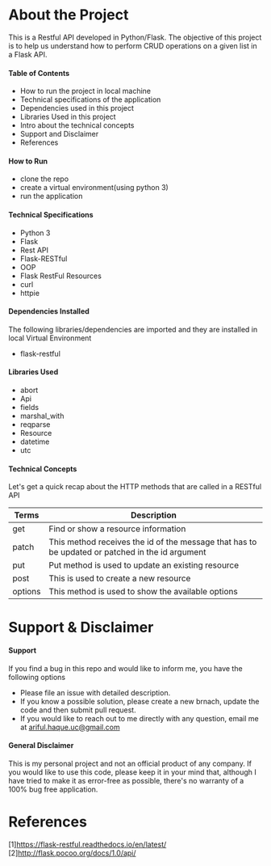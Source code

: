 About the Project
===
This is a Restful API developed in Python/Flask. The objective of this project is to help us 
understand how to perform CRUD operations on a given list in a Flask API.  



#### Table of Contents
- How to run the project in local machine
- Technical specifications of the application
- Dependencies used in this project
- Libraries Used in this project
- Intro about the technical concepts
- Support and Disclaimer
- References



#### How to Run
 - clone the repo
 - create a virtual environment(using python 3)
 - run the application
 

#### Technical Specifications
 - Python 3
 - Flask
 - Rest API
 - Flask-RESTful
 - OOP
 - Flask RestFul Resources
 - curl
 - httpie



#### Dependencies Installed 
The following libraries/dependencies are imported and they are installed in local Virtual Environment
 - flask-restful	



#### Libraries Used
- abort
- Api
- fields
- marshal_with
- reqparse
- Resource
- datetime
- utc



#### Technical Concepts
Let's get a quick recap about the HTTP methods that are called in a RESTful API

Terms | Description
--- | ---
get | Find or show a resource information
patch | This method receives the id of the message that has to be updated or patched in the id argument
put | Put method is used to update an existing resource
post | This is used to create a new resource
options | This method is used to show the available options 



Support & Disclaimer
===
#### Support
If you find a bug in this repo and would like to inform me, you have the following options
- Please file an issue with detailed description.
- If you know a possible solution, please create a new brnach, update the code and then submit pull request.
- If you would like to reach out to me directly with any question, email me at ariful.haque.uc@gmail.com


#### General Disclaimer
This is my personal project and not an official product of any company. 
If you would like to use this code, please keep it in your mind that, 
although I have tried to make it as error-free as possible, there's no warranty of a 100% bug free application.




References
===
[1]https://flask-restful.readthedocs.io/en/latest/
[2]http://flask.pocoo.org/docs/1.0/api/